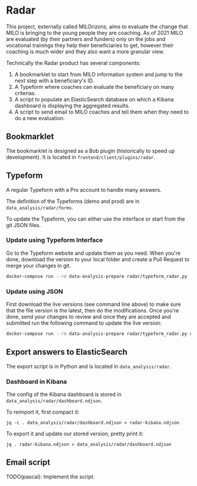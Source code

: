 # Radar

This project, externally called MILOrizons, aims to evaluate the change that MILO is bringing to
the young people they are coaching. As of 2021 MILO are evaluated (by their partners and funders)
only on the jobs and vocational trainings they help their beneficiaries to get, however their
coaching is much wider and they also want a more granular view.

Technically the Radar product has several components:
1. A bookmarklet to start from MILO information system and jump to the next step with a
   beneficiary's ID.
2. A Typeform where coaches can evaluate the beneficiary on many criterias.
3. A script to populate an ElasticSearch database on which a Kibana dashboard is displaying the
   aggregated results.
4. A script to send email to MILO coaches and tell them when they need to do a new evaluation.

## Bookmarklet

The bookmarklet is designed as a Bob plugin (historically to speed up development). It is located in
`frontend/client/plugins/radar`.

## Typeform

A regular Typeform with a Pro account to handle many answers.

The definition of the Typeforms (demo and prod) are in `data_analysis/radar/forms`.

To update the Typeform, you can either use the interface or start from the git JSON files.

### Update using Typeform Interface

Go to the Typeform website and update them as you need. When you're done, download the version to
your local folder and create a Pull Request to merge your changes in git.

```sh
docker-compose run --rm data-analysis-prepare radar/typeform_radar.py
```

### Update using JSON

First download the live versions (see command line above) to make sure that the file version is the
latest, then do the modifications. Once you're done, send your changes to review and once they
are accepted and submitted run the following command to update the live version:

```sh
docker-compose run --rm data-analysis-prepare radar/typeform_radar.py upload
```

## Export answers to ElasticSearch

The export script is in Python and is located in `data_analysis/radar`.

### Dashboard in Kibana

The config of the Kibana dashboard is stored in `data_analysis/radar/dashboard.ndjson`.

To reimport it, first compact it:

```
jq -c . data_analysis/radar/dashboard.ndjson > radar-kibana.ndjson
```

To export it and update our stored version, pretty print it:

```
jq . radar-kibana.ndjson > data_analysis/radar/dashboard.ndjson
```


## Email script

TODO(pascal): Implement the script.
